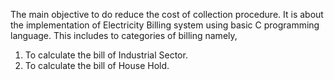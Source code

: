 The main objective to do reduce the cost of collection procedure. It is about the implementation of Electricity Billing system using basic C programming language. 
This includes to categories of billing namely, 
1. To calculate the bill of Industrial Sector. 
2. To calculate the bill of House Hold.
